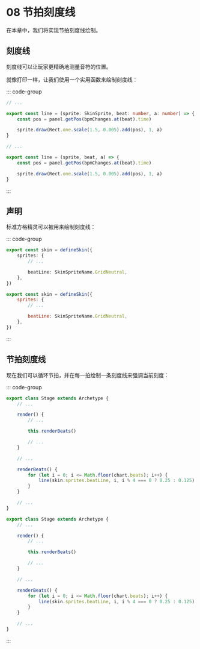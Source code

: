 # 08 节拍刻度线

在本章中，我们将实现节拍刻度线绘制。

## 刻度线

刻度线可以让玩家更精确地测量音符的位置。

就像打印一样，让我们使用一个实用函数来绘制刻度线：

::: code-group

```TypeScript
// ...

export const line = (sprite: SkinSprite, beat: number, a: number) => {
    const pos = panel.getPos(bpmChanges.at(beat).time)

    sprite.draw(Rect.one.scale(1.5, 0.005).add(pos), 1, a)
}
```

```JavaScript
// ...

export const line = (sprite, beat, a) => {
    const pos = panel.getPos(bpmChanges.at(beat).time)

    sprite.draw(Rect.one.scale(1.5, 0.005).add(pos), 1, a)
}
```

:::

## 声明

标准方格精灵可以被用来绘制刻度线：

::: code-group

```TypeScript
export const skin = defineSkin({
    sprites: {
        // ...

        beatLine: SkinSpriteName.GridNeutral,
    },
})
```

```JavaScript
export const skin = defineSkin({
    sprites: {
        // ...

        beatLine: SkinSpriteName.GridNeutral,
    },
})
```

:::

## 节拍刻度线

现在我们可以循环节拍，并在每一拍绘制一条刻度线来强调当前刻度：

::: code-group

```TypeScript
export class Stage extends Archetype {
    // ...

    render() {
        // ...

        this.renderBeats()

        // ...
    }

    // ...

    renderBeats() {
        for (let i = 0; i <= Math.floor(chart.beats); i++) {
            line(skin.sprites.beatLine, i, i % 4 === 0 ? 0.25 : 0.125)
        }
    }

    // ...
}
```

```JavaScript
export class Stage extends Archetype {
    // ...

    render() {
        // ...

        this.renderBeats()

        // ...
    }

    // ...

    renderBeats() {
        for (let i = 0; i <= Math.floor(chart.beats); i++) {
            line(skin.sprites.beatLine, i, i % 4 === 0 ? 0.25 : 0.125)
        }
    }

    // ...
}
```

:::
